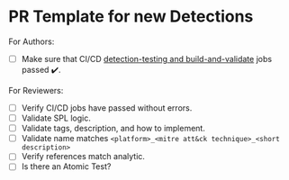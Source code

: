 # PR Template for new Detections

For Authors:
- [ ] Make sure that CI/CD [detection-testing and build-and-validate](https://github.com/splunk/security_content/actions) jobs passed ✔️. 

For Reviewers:
- [ ] Verify CI/CD jobs have passed without errors.
- [ ] Validate SPL logic.
- [ ] Validate tags, description, and how to implement.
- [ ] Validate name matches `<platform>_<mitre att&ck technique>_<short description>`
- [ ] Verify references match analytic.
- [ ] Is there an Atomic Test?